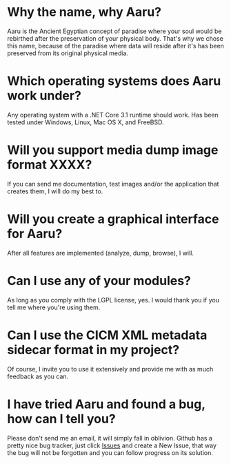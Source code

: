 # Why the name, why Aaru?

Aaru is the Ancient Egyptian concept of paradise where your soul would be rebirthed after the preservation of your
physical body. That's why we chose this name, because of the paradise where data will reside after it's has been
preserved from its original physical media.

# Which operating systems does Aaru work under?

Any operating system with a .NET Core 3.1 runtime should work. Has been tested under Windows, Linux, Mac OS X, and
FreeBSD.

# Will you support media dump image format XXXX?

If you can send me documentation, test images and/or the application that creates them, I will do my best to.

# Will you create a graphical interface for Aaru?

After all features are implemented (analyze, dump, browse), I will.

# Can I use any of your modules?

As long as you comply with the LGPL license, yes. I would thank you if you tell me where you're using them.

# Can I use the CICM XML metadata sidecar format in my project?

Of course, I invite you to use it extensively and provide me with as much feedback as you can.

# I have tried Aaru and found a bug, how can I tell you?

Please don't send me an email, it will simply fall in oblivion. Github has a pretty nice bug tracker, just
click [Issues](https://github.com/aaru-dps/Aaru/issues) and create a New Issue, that way the bug will not be forgotten
and you can follow progress on its solution.
